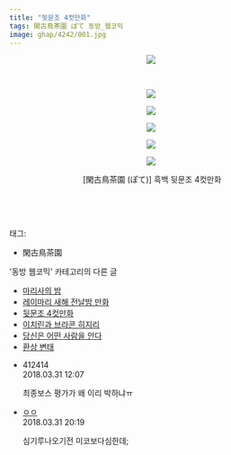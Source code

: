 ```yaml
---
title: "뒷문조 4컷만화"
tags: 閑古鳥茶園 ぽて 동방_웹코믹
image: ghap/4242/001.jpg
---
```

<div class="article">
<p style="text-align: center; clear: none; float: none;"><img src="{{ site.nasurl }}/ghap/4242/001.jpg"/></p>
<p style="text-align: center; clear: none; float: none;"><br/></p>
<p style="text-align: center; clear: none; float: none;"><img src="{{ site.nasurl }}/ghap/4242/002.jpg"/></p>
<p style="text-align: center; clear: none; float: none;"><img src="{{ site.nasurl }}/ghap/4242/003.jpg"/></p>
<p style="text-align: center; clear: none; float: none;"><img src="{{ site.nasurl }}/ghap/4242/004.jpg"/></p>
<p style="text-align: center; clear: none; float: none;"><img src="{{ site.nasurl }}/ghap/4242/005.jpg"/></p>
<p style="text-align: center; clear: none; float: none;"><img src="{{ site.nasurl }}/ghap/4242/006.jpg"/></p>
<p style="text-align: center; clear: none; float: none;"> [閑古鳥茶園 (ぽて)] 흑백 뒷문조 4컷만화</p>
<p style="text-align: center; clear: none; float: none;"><br/></p>
<p><br/></p>
</div><div class="tagTrail">
<p>태그: </p>
<ul>
<li>閑古鳥茶園</li>
</ul>
</div><div class="another">
<p>'동방 웹코믹' 카테고리의 다른 글</p>
<ul>
<li><a href="/2018-03-31-ghap_4244">마리사의 밤</a></li>
<li><a href="/2018-03-31-ghap_4243">레이마리 새해 전날밤 만화</a></li>
<li><a href="/2018-03-31-ghap_4242">뒷문조 4컷만화</a></li>
<li><a href="/2018-03-31-ghap_4241">이치린과 브라콘 히지리</a></li>
<li><a href="/2018-03-31-ghap_4240">당신은 어떤 사람을 안다</a></li>
<li><a href="/2018-03-31-ghap_4237">환상 변태</a></li>
</ul>
</div><div class="cb_module cb_fluid">
<div class="cb_wrt cb_profile">
<div class="comment">
<ul>
<li class="cb_thumb_off" id="comment15230833">
<div class="cb_comment_area">
<div class="cb_info_area">
<div class="cb_section">
<span class="cb_nick_name">412414</span>
</div>
<div class="cb_section">
<span class="cb_date">2018.03.31 12:07 </span>
</div>
</div>
<div class="cb_dsc_comment">
<p class="cb_dsc">
											최종보스 평가가 왜 이리 박하냐ㅠ
										</p>
</div>
</div></li>
<li class="cb_thumb_off" id="comment15231017">
<div class="cb_comment_area">
<div class="cb_info_area">
<div class="cb_section">
<span class="cb_nick_name"> <a href="http://http:" onclick="return openLinkInNewWindow(this)">ㅇㅇ</a></span>
</div>
<div class="cb_section">
<span class="cb_date">2018.03.31 20:19 </span>
</div>
</div>
<div class="cb_dsc_comment">
<p class="cb_dsc">
											심기루나오기전 미코보다심한데;
										</p>
</div>
</div></li>
</ul>
</div>
</div><!-- commentList close -->
</div>